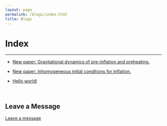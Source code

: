 ```yaml
---
layout: page
permalink: /blogs/index.html
title: Blogs
---
```


# Index



---

- [New paper: Gravitational dynamics of pre-inflation and preheating.](blogs/2022-11-02-preheating.md)

- [New paper: Inhomogeneous initial conditions for inflation.](blogs/2020-12-12-preinflation.md)

- [Hello world!](blogs/2020-07-05-Hello-World.md)



<br>

## Leave a Message

[Leave a message](https://github.com/cjoana/cjoana.github.io/issues/new?template=ISSUE_TEMPLATE/comment_template.md)
